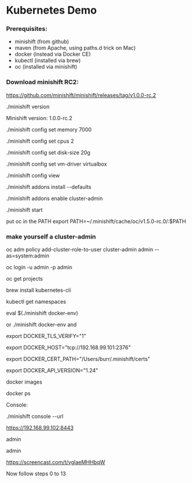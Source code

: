 # Kubernetes Demo

### Prerequisites:
* minishift (from github)
* maven (from Apache, using paths.d trick on Mac)
* docker (instead via Docker CE)
* kubectl (installed via brew)
* oc (installed via minishift)


### Download minishift RC2:
https://github.com/minishift/minishift/releases/tag/v1.0.0-rc.2

./minishift version

Minishift version: 1.0.0-rc.2

./minishift config set memory 7000

./minishift config set cpus 2

./minishift config set disk-size 20g

./minishift config set vm-driver virtualbox

./minishift config view

./minishift addons install --defaults

./minishift addons enable cluster-admin

./minishift start

put oc in the PATH
export PATH=~/.minishift/cache/oc/v1.5.0-rc.0/:$PATH

### make yourself a cluster-admin
oc adm policy add-cluster-role-to-user cluster-admin admin --as=system:admin

oc login -u admin -p admin

oc get projects

brew install kubernetes-cli

kubectl get namespaces

eval $(./minishift docker-env)

or ./minishift docker-env and 

export DOCKER_TLS_VERIFY="1"

export DOCKER_HOST="tcp://192.168.99.101:2376"

export DOCKER_CERT_PATH="/Users/burr/.minishift/certs"

export DOCKER_API_VERSION="1.24"

docker images

docker ps

Console:

./minishift console --url

https://192.168.99.102:8443

admin

admin

https://screencast.com/t/vglaeMHHbqW


Now follow steps 0 to 13




